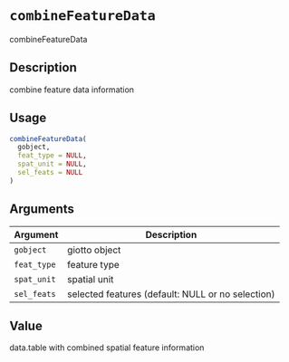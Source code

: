 # `combineFeatureData`

combineFeatureData


## Description

combine feature data information


## Usage

```r
combineFeatureData(
  gobject,
  feat_type = NULL,
  spat_unit = NULL,
  sel_feats = NULL
)
```


## Arguments

Argument      |Description
------------- |----------------
`gobject`     |     giotto object
`feat_type`     |     feature type
`spat_unit`     |     spatial unit
`sel_feats`     |     selected features (default: NULL or no selection)


## Value

data.table with combined spatial feature information



